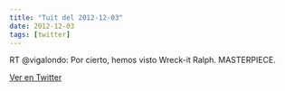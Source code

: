 ```yaml
---
title: "Tuit del 2012-12-03"
date: 2012-12-03
tags: [twitter]
---
```


RT @vigalondo: Por cierto, hemos visto Wreck-it Ralph. MASTERPIECE.



[Ver en Twitter](https://twitter.com/i/web/status/275660698367975427)
